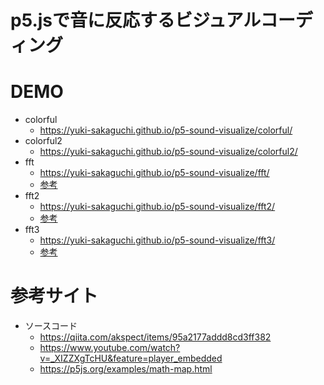 # p5.jsで音に反応するビジュアルコーディング

# DEMO
* colorful
  * https://yuki-sakaguchi.github.io/p5-sound-visualize/colorful/
* colorful2
  * https://yuki-sakaguchi.github.io/p5-sound-visualize/colorful2/
* fft
  * https://yuki-sakaguchi.github.io/p5-sound-visualize/fft/
  * [参考](https://p5js.org/examples/sound-frequency-spectrum.html)
* fft2
  * https://yuki-sakaguchi.github.io/p5-sound-visualize/fft2/
  * [参考](https://qiita.com/Beef1297/items/a20bec00c01a85daadd4)
* fft3
  * https://yuki-sakaguchi.github.io/p5-sound-visualize/fft3/
  * [参考](https://therewasaguy.github.io/p5-music-viz/demos/01d_beat_detect_amplitude/)


# 参考サイト
* ソースコード
  * https://qiita.com/akspect/items/95a2177addd8cd3ff382
  * https://www.youtube.com/watch?v=_XIZZXgTcHU&feature=player_embedded
  * https://p5js.org/examples/math-map.html

